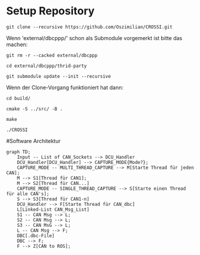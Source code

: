 # Setup Repository

```
git clone --recursive https://github.com/Oszimilian/CROSSI.git
```

Wenn 'external/dbcppp/' schon als Submodule vorgemerkt ist bitte das machen:

```
git rm -r --cacked external/dbcppp

cd external/dbcppp/thrid-party

git submodule update --init --recursive
```

Wenn der Clone-Vorgang funktioniert hat dann:
```
cd build/

cmake -S ../src/ -B .

make

./CROSSI
```



#Software Architektur

```mermaid
graph TD;
    Input -- List of CAN_Sockets --> DCU_Handler
    DCU_Handler[DCU_Handler] --> CAPTURE_MODE{Mode?};
    CAPTURE_MODE -- MULTI_THREAD_CAPTURE --> M[Starte Thread für jeden CAN];
    M --> S1[Thread für CAN1];
    M --> S2[Thread für CAN...]
    CAPTURE_MODE -- SINGLE_THREAD_CAPTURE --> S[Starte einen Thread für alle CAN's];
    S --> S3[Thread für CAN1-n]
    DCU_Handler --> F[Starte Thread für CAN_dbc]
    L[Linked-List CAN_Msg_List]
    S1 -- CAN Msg --> L;
    S2 -- CAN Msg --> L;
    S3 -- CAN MsG --> L;
    L -- CAN Msg --> F;
    DBC[.dbc-File]
    DBC --> F; 
    F --> Z[CAN to ROS];
    
```

